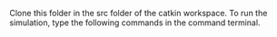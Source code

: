 Clone this folder in the src folder of the catkin workspace. To run the simulation, type the following commands in the command terminal.
